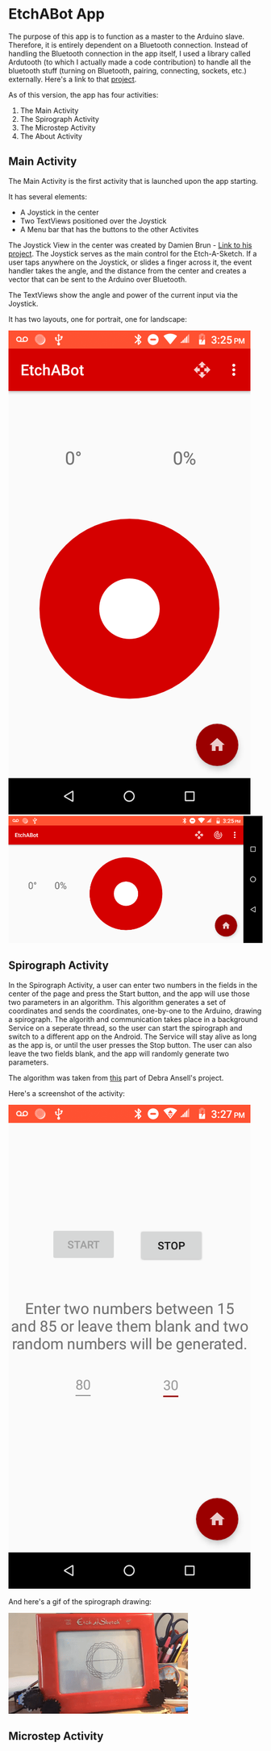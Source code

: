 # EtchABot App

<p>
The purpose of this app is to function as a master to the Arduino slave. Therefore, it is entirely dependent on a Bluetooth 
connection. Instead of handling the Bluetooth connection in the app itself, I used a library called Ardutooth (to which I 
actually made a code contribution) to handle all the bluetooth stuff (turning on Bluetooth, pairing, connecting, sockets, etc.)
externally. Here's a link to that <a href="https://github.com/giuseppebrb/Ardutooth">project</a>.

As of this version, the app has four activities:

<ol>
<li>The Main Activity</li>
<li>The Spirograph Activity</li>
<li>The Microstep Activity</li>
<li>The About Activity</li>
</ol>

</p>

## Main Activity

<p>
The Main Activity is the first activity that is launched upon the app starting.

It has several elements:
<ul>
<li>A Joystick in the center</li>
<li>Two TextViews positioned over the Joystick</li>
<li>A Menu bar that has the buttons to the other Activites</li>
</ul>

 The Joystick View in the center was created by Damien Brun - <a href="https://github.com/controlwear/virtual-joystick-android">Link to his project</a>. 
The Joystick serves as the main control for the Etch-A-Sketch. If a user taps anywhere on the Joystick, or slides a finger
across it, the event handler takes the angle, and the distance from the center and creates a vector that can be sent to 
the Arduino over Bluetooth.

The TextViews show the angle and power of the current input via the Joystick.

It has two layouts, one for portrait, one for landscape:
</p>

![](../images/Main_Activity_portrait.png) ![](../images/Main_Activity_land.png)

## Spirograph Activity

<p>
In the Spirograph Activity, a user can enter two numbers in the fields in the center of the page and press the Start button, and 
the app will use those two parameters in an algorithm. This algorithm generates a set of coordinates and sends the coordinates,
one-by-one to the Arduino, drawing a spirograph. The algorith and communication takes place in a background Service on a seperate
thread, so the user can start the spirograph and switch to a different app on the Android. The Service will stay alive as long 
as the app is, or until the user presses the Stop button. The user can also leave the two fields blank, and the app will randomly 
generate two parameters.

The algorithm was taken from <a href="https://github.com/geekmomprojects/EtchABot/blob/master/examples/EtchABotPatterns/EtchABotPatterns.ino">this</a> 
part of Debra Ansell's project.

Here's a screenshot of the activity:
</p>

![](../images/Spirograph.png)

<p>And here's a gif of the spirograph drawing:</p>

![](../images/Spirograph.gif)

## Microstep Activity
